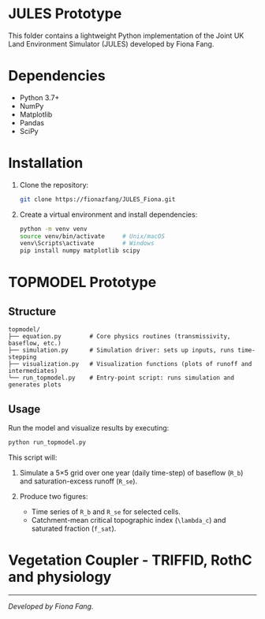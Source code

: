 # JULES Prototype

This folder contains a lightweight Python implementation of the Joint UK Land Environment Simulator (JULES) developed by Fiona Fang.

# Dependencies

* Python 3.7+
* NumPy
* Matplotlib
* Pandas
* SciPy

# Installation

1. Clone the repository:

   ```bash
   git clone https://fionazfang/JULES_Fiona.git
   ```
2. Create a virtual environment and install dependencies:

   ```bash
   python -m venv venv
   source venv/bin/activate     # Unix/macOS
   venv\Scripts\activate        # Windows
   pip install numpy matplotlib scipy
   ```

# TOPMODEL Prototype

## Structure

```
topmodel/  
├── equation.py        # Core physics routines (transmissivity, baseflow, etc.)  
├── simulation.py      # Simulation driver: sets up inputs, runs time-stepping  
├── visualization.py   # Visualization functions (plots of runoff and intermediates)  
└── run_topmodel.py    # Entry-point script: runs simulation and generates plots
```

## Usage

Run the model and visualize results by executing:

```bash
python run_topmodel.py
```

This script will:

1. Simulate a 5×5 grid over one year (daily time-step) of baseflow (`R_b`) and saturation-excess runoff (`R_se`).
2. Produce two figures:

   * Time series of `R_b` and `R_se` for selected cells.
   * Catchment-mean critical topographic index (`\lambda_c`) and saturated fraction (`f_sat`).

#  Vegetation Coupler - TRIFFID, RothC and physiology

---

*Developed by Fiona Fang.*
